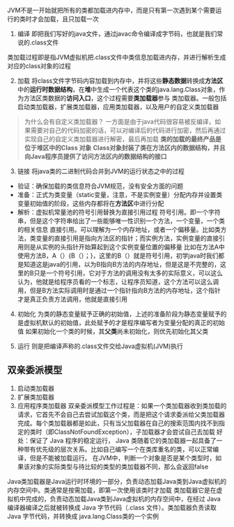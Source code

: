 JVM不是一开始就把所有的类都加载进内存中，而是只有第一次遇到某个需要运行的类时才会加载，且只加载一次

1. 编译
即把我们写好的java文件，通过javac命令编译成字节码，也就是我们常说的.class文件

类加载过程即是指JVM虚拟机把.class文件中类信息加载进内存，并进行解析生成对应的class对象的过程

2. 加载
将class文件字节码内容加载到内存中，并将这些**静态数据**转换成**方法区**中的**运行时数据结构**，在**堆**中生成一个代表这个类的java.lang.Class对象，作为方法区类数据的**访问入口**，这个过程需要**类加载器**参与
类加载器。一般包括启动类加载器，扩展类加载器，应用类加载器，以及用户的自定义类加载器
> 为什么会有自定义类加载器？
一方面是由于java代码很容易被反编译，如果需要对自己的代码加密的话，可以对编译后的代码进行加密，然后再通过实现自己的自定义类加载器进行解密，最后再加载
**类的加载的最终产品是位于堆区中的Class 对象**
**Class对象封装了类在方法区内的数据结构，并且向Java程序员提供了访问方法区内的数据结构的接口**

3. 链接
将java类的二进制代码合并到JVM的运行状态之中的过程
* 验证：确保加载的类信息符合JVM规范，没有安全方面的问题
* 准备：正式为类变量（static变量，注意，不是实例变量）分配内存并设置类变量初始值的阶段，这些内存都将在**方法区**中进行分配
* 解析：虚拟机常量池的符号引用替换为直接引用过程
符号引用。即一个字符串，但是这个字符串给出了一些能够唯一性识别一个方法，一个变量，一个类的相关信息
直接引用。可以理解为一个内存地址，或者一个偏移量。比如类方法，类变量的直接引用是指向方法区的指针；而实例方法，实例变量的直接引用则是从实例的头指针开始算起到这个实例变量位置的偏移量
比如在方法A中使用方法B，A（）{B（）；}，这里的B（）就是符号引用，初学java时我们都是知道这是java的引用，以为B指向B方法的内存地址，但是这是不完整的，这里的B只是一个符号引用，它对于方法的调用没有太多的实际意义，可以这么认为，他就是给程序员看的一个标志，让程序员知道，这个方法可以这么调用，但是B方法实际调用时是通过一个指针指向B方法的内存地址，这个指针才是真正负责方法调用，他就是直接引用

4. 初始化
为类的静态变量赋予正确的初始值，上述的准备阶段为静态变量赋予的是虚拟机默认的初始值，此处赋予的才是程序编写者为变量分配的真正的初始值
如果初始化一个类的时候，其**父类**尚未初始化，则优先初始化其父类

5. 运行
则是把编译声称的.class文件交给Java虚拟机(JVM)执行



## 双亲委派模型
1. 启动类加载器
2. 扩展类加载器
3. 应用程序类加载器
双亲委派模型工作过程是：如果一个类加载器收到类加载的请求，它首先不会自己去尝试加载这个类，而是把这个请求委派给父类加载器完成。每个类加载器都是如此，只有当父加载器在自己的搜索范围内找不到指定的类时（即ClassNotFoundException），子加载器才会尝试自己去加载
好处：保证了 Java 程序的稳定运行， Java 类随着它的类加载器一起具备了一种带有优先级的层次关系。比如自己编写一个在类库重名的类，可以正常编译，但是不能被加载运行。
在JVM中，判断一个对象是否是某个类型时，如果该对象的实际类型与待比较的类型的类加载器不同，那么会返回false


Java类加载器是Java运行时环境的一部分，负责动态加载Java类到Java虚拟机的内存空间中。类通常是按需加载，即第一次使用该类时才加载
类加载器它是在虚拟机中完成的，负责动态加载Java类到Java虚拟机的内存空间中，在经过 Java 编译器编译之后就被转换成 Java 字节代码（.class 文件）。类加载器负责读取 Java 字节代码，并转换成 java.lang.Class类的一个实例